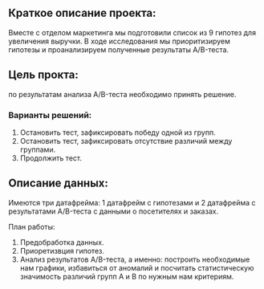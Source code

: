 ## Краткое описание проекта:
Вместе с отделом маркетинга мы подготовили список из 9 гипотез для увеличения выручки.
В ходе исследования мы приоритизируем гипотезы и проанализируем полученные результаты A/B-теста.

## Цель прокта: 
по результатам анализа A/B-теста необходимо принять решение. 
### Варианты решений: 
1. Остановить тест, зафиксировать победу одной из групп. 
2. Остановить тест, зафиксировать отсутствие различий между группами. 
3. Продолжить тест.

## Описание данных:
Имеются три датафрейма: 1 датафрейм с гипотезами и 2 датафрейма с результатами A/B-теста с данными о посетителях и заказах.

План работы: 
1. Предобработка данных.
2. Приоретизвция гипотез.
3. Анализ результатов A/B-теста, а именно: построить необходимые нам графики, избавиться от аномалий и посчитать статистическую значимость различий групп А и В по нужным нам критериям.
